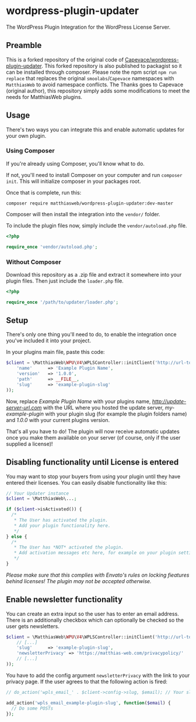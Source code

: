 # wordpress-plugin-updater
The WordPress Plugin Integration for the WordPress License Server.

## Preamble
This is a forked repository of the original code of [Capevace/wordpress-plugin-updater](https://github.com/Capevace/wordpress-plugin-updater).
This forked repository is also published to packagist so it can be installed through composer. Please note the npm script `npm run replace`
that replaces the original `smoolabs`/`Capevace` namespaces with `MatthiasWeb` to avoid namespace conflicts. The Thanks goes to 
Capevace (original author), this repository simply adds some modifications to meet the needs for MatthiasWeb plugins.

## Usage
There's two ways you can integrate this and enable automatic updates for your own plugin.

### Using Composer
If you're already using Composer, you'll know what to do.

If not, you'll need to install Composer on your computer and run `composer init`. This will initialize composer in your packages root.

Once that is complete, run this:
```shell
composer require matthiasweb/wordpress-plugin-updater:dev-master
```
Composer will then install the integration into the ```vendor/``` folder.

To include the plugin files now, simply include the ```vendor/autoload.php``` file.
```php
<?php

require_once 'vendor/autoload.php';
```

### Without Composer
Download this repository as a .zip file and extract it somewhere into your plugin files.
Then just include the ```loader.php``` file.
```php
<?php

require_once '/path/to/updater/loader.php';
```

## Setup
There's only one thing you'll need to do, to enable the integration once you've included it into your project.

In your plugins main file, paste this code:
```php
$client = \MatthiasWeb\WPU\V4\WPLSController::initClient('http://url-to-wpls.com', array(
    'name'      => 'Example Plugin Name',
    'version'   => '1.0.0',
    'path'      => __FILE__,
    'slug'      => 'example-plugin-slug'
));
```
Now, replace *Example Plugin Name* with your plugins name, *http://update-server-url.com* with the URL where you hosted the update server, *my-example-plugin* with your plugin slug (for example the plugin folders name) and *1.0.0* with your current plugins version.

That's all you have to do! The plugin will now receive automatic updates once you make them available on your server (of course, only if the user supplied a license)!

## Disabling functionality until License is entered
You may want to stop your buyers from using your plugin until they have entered their licenses. You can easily disable functionality like this:
```php
// Your Updater instance
$client = \MatthiasWeb\...;

if ($client->isActivated()) {
  /* 
   * The User has activated the plugin.
   * Add your plugin functionality here.
   */
} else {
  /* 
   * The User has *NOT* activated the plugin.
   * Add activation messages etc here, for example on your plugin settings page.
   */
}
```

*Please make sure that this complies with Envato's rules on locking fieatures behind licenses! The plugin may not be accepted otherwise.*

## Enable newsletter functionality
You can create an extra input so the user has to enter an email address. There is an additionally checkbox which can optionally be checked so the user gets newsletters.

```php
$client = \MatthiasWeb\WPU\V4\WPLSController::initClient('http://url-to-wpls.com', array(
    // [...]
    'slug'      => 'example-plugin-slug',
    'newsletterPrivacy' => 'https://matthias-web.com/privacypolicy/'
    // [...]
));
```

You have to add the config argument `newsletterPrivacy` with the link to your privacy page. If the user agrees to that the following action is fired:

```php
// do_action('wpls_email_' . $client->config->slug, $email); // Your slug

add_action('wpls_email_example-plugin-slug', function($email) {
  // Do some POSTs
});
```